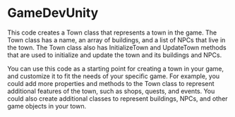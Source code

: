 # GameDevUnity
This code creates a Town class that represents a town in the game. The Town class has a name, an array of buildings, and a list of NPCs that live in the town. The Town class also has InitializeTown and UpdateTown methods that are used to initialize and update the town and its buildings and NPCs.

You can use this code as a starting point for creating a town in your game, and customize it to fit the needs of your specific game. For example, you could add more properties and methods to the Town class to represent additional features of the town, such as shops, quests, and events. You could also create additional classes to represent buildings, NPCs, and other game objects in your town.
